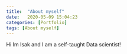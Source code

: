 ```yaml
---
title:  "About myself"
date:   2020-05-09 15:04:23
categories: [Portfolio]
tags: [About myself]
---
```


Hi Im Isak and I am a self-taught Data scientist!









